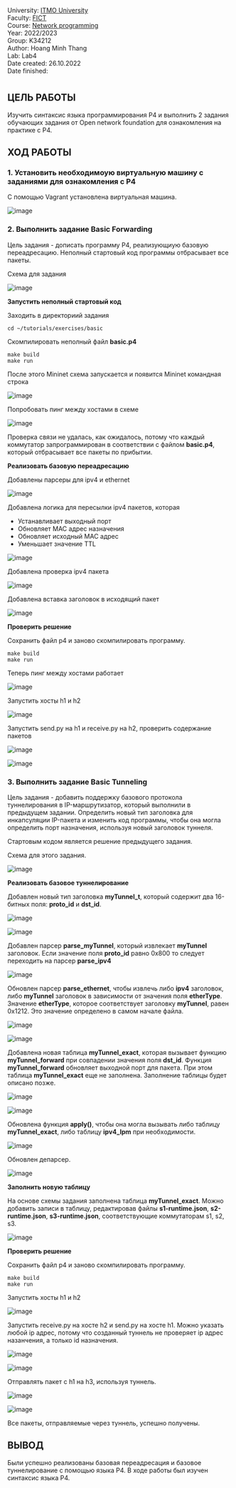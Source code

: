 University: [ITMO University](https://itmo.ru/ru/)  
Faculty: [FICT](https://fict.itmo.ru)  
Course: [Network programming](https://github.com/itmo-ict-faculty/network-programming)  
Year: 2022/2023  
Group: K34212  
Author: Hoang Minh Thang  
Lab: Lab4  
Date created: 26.10.2022  
Date finished: 
#
## ЦЕЛЬ РАБОТЫ
Изучить синтаксис языка программирования P4 и выполнить 2 задания обучающих задания от Open network foundation для ознакомления на практике с P4.
## ХОД РАБОТЫ
### 1. Установить необходимоую виртуальную машину с заданиями для ознакомления с P4
С помощью Vagrant установлена виртуальная машина.

![image](https://user-images.githubusercontent.com/61542577/204060436-98c41af4-8ee8-4e93-890f-04e982e6e077.png)

### 2. Выполнить задание Basic Forwarding
Цель задания - дописать программу P4, реализующиую базовую переадресацию.
Неполный стартовый код программы отбрасывает все пакеты.

Схема для задания

![image](https://user-images.githubusercontent.com/61542577/204061065-72d9b574-6adc-43fa-9b4b-e8ed9659bd96.png)

**Запустить неполный стартовый код**

Заходить в директориий задания
```
cd ~/tutorials/exercises/basic
```
Скомпилировать неполный файл **basic.p4**
```
make build
make run
```
После этого Mininet схема запускается и появится Mininet командная строка

![image](https://user-images.githubusercontent.com/61542577/204061422-bf0d1793-fcde-486d-b9f9-3ed8497aabec.png)

Попробовать пинг между хостами в схеме

![image](https://user-images.githubusercontent.com/61542577/204061862-3e954489-07d5-416e-9d3e-9bdab482c38b.png)

Проверка связи не удалась, как ожидалось, потому что каждый коммутатор запрограммирован в соответствии с файлом **basic.p4**, который отбрасывает все пакеты по прибытии.

**Реализовать базовую переадресацию**

Добавлены парсеры для ipv4 и ethernet

![image](https://user-images.githubusercontent.com/61542577/204062087-30b432fa-3b60-4c06-a863-e54ff409f1ec.png)

Добавлена логика для пересылки ipv4 пакетов, которая
- Устанавливает выходный порт
- Обновляет MAC адрес назначения 
- Обновляет исходный MAC адрес
- Уменьшает значение TTL

![image](https://user-images.githubusercontent.com/61542577/204062266-53f61654-dea8-4f23-89ea-5de7bfe0b4b4.png)

Добавлена проверка ipv4 пакета

![image](https://user-images.githubusercontent.com/61542577/204062456-266c4824-8bce-458a-afef-c8726c8fc1de.png)

Добавлена вставка заголовок в исходящий пакет

![image](https://user-images.githubusercontent.com/61542577/204062631-ddb9009a-1562-47f4-8ac9-6fbba926c8e3.png)

**Проверить решение**

Сохранить файл p4 и заново скомпилировать программу.
```
make build
make run
```
Теперь пинг между хостами работает

![image](https://user-images.githubusercontent.com/61542577/204062737-7754d191-4b3f-4775-b183-758fcc328444.png)

Запустить хосты h1 и h2

![image](https://user-images.githubusercontent.com/61542577/204062858-9e1d51fc-9d21-4a2b-bf95-b4abf1c96a67.png)

Запустить send.py на h1 и receive.py на h2, проверить содержание пакетов

![image](https://user-images.githubusercontent.com/61542577/204063071-b46ad26f-1381-47ee-ab02-02383e3f5aab.png)

![image](https://user-images.githubusercontent.com/61542577/204063079-188ec4ba-58d1-4c83-8721-d32c3670382f.png)

### 3. Выполнить задание Basic Tunneling
Цель задания - добавить поддержку базового протокола туннелирования в IP-маршрутизатор, который выполнили в предыдущем задании. Определить новый тип заголовка для инкапсуляции IP-пакета и изменить код программы, чтобы она могла определить порт назначения, используя новый заголовок туннеля.

Стартовым кодом является решение предыдущего задания.

Схема для этого задания.

![image](https://user-images.githubusercontent.com/61542577/204066359-5f16d5f0-f6de-4a12-ab74-6b2d0e4372e3.png)

**Реализовать базовое туннелирование**

Добавлен новый тип заголовка **myTunnel_t**, который содержит два 16-битных поля: **proto_id** и **dst_id**.

![image](https://user-images.githubusercontent.com/61542577/204066467-2498979c-290f-4d8d-8758-e67ef8b6020e.png)

![image](https://user-images.githubusercontent.com/61542577/204066470-e773abdc-3484-4c63-8ecd-13ded6646dcb.png)

Добавлен парсер **parse_myTunnel**, который извлекает **myTunnel** заголовок. Если значение поля **proto_id** равно 0x800 то следует переходить на парсер **parse_ipv4** 

![image](https://user-images.githubusercontent.com/61542577/204066586-7a86a95a-b65f-44f1-8dfa-a6c22f218eb9.png)

Обновлен парсер **parse_ethernet**, чтобы извлечь либо **ipv4** заголовок, либо **myTunnel** заголовок в зависимости от значения поля **etherType**. Значение **etherType**, которое соответствует заголовку **myTunnel**, равен 0x1212. Это значение определено в самом начале файла.

![image](https://user-images.githubusercontent.com/61542577/204066759-b09df2fc-00b6-45a9-8c02-9e57d3abedb3.png)

![image](https://user-images.githubusercontent.com/61542577/204066772-1f1a3db2-36d8-4fec-863c-e090f5006e2e.png)

Добавлена новая таблица **myTunnel_exact**, которая вызывает функцию **myTunnel_forward** при совпадении значения поля **dst_id**.
Функция **myTunnel_forward** обновляет выходной порт для пакета. При этом таблица **myTunnel_exact** еще не заполнена. Заполнение таблицы будет описано позже.

![image](https://user-images.githubusercontent.com/61542577/204066941-056e17c0-517c-41d0-afdd-728965b2c1cd.png)

![image](https://user-images.githubusercontent.com/61542577/204066952-6216cf63-b061-4891-b0bf-f4e201271bda.png)

Обновлена функция **apply()**, чтобы она могла вызывать либо таблицу **myTunnel_exact**, либо таблицу **ipv4_lpm** при необходимости.

![image](https://user-images.githubusercontent.com/61542577/204067074-96b94d8d-09c7-4087-919a-bcdf43e10695.png)

Обновлен депарсер.

![image](https://user-images.githubusercontent.com/61542577/204067090-8d5df121-5d1b-490b-90cf-9819c43a2c75.png)

**Заполнить новую таблицу**

На основе схемы задания заполнена таблица **myTunnel_exact**. Можно добавить записи в таблицу, редактировав файлы **s1-runtime.json**, **s2-runtime.json**, **s3-runtime.json**, соответствующие коммутаторам s1, s2, s3.

![image](https://user-images.githubusercontent.com/61542577/204067235-bad97c8d-c4fa-44a4-85c9-3be49d2bbc1d.png)

**Проверить решение**

Сохранить файл p4 и заново скомпилировать программу.
```
make build
make run
```

Запустить хосты h1 и h2

![image](https://user-images.githubusercontent.com/61542577/204067299-41d05300-1eaf-4e7a-984a-e0e3372741d5.png)

Запустить receive.py на хосте h2 и send.py на хосте h1. Можно указать любой ip адрес, потому что созданный туннель не проверяет ip адрес назанчения, а только id назначения.

![image](https://user-images.githubusercontent.com/61542577/204067430-f329d08a-14f8-46b1-a31f-9aae480c4073.png)

![image](https://user-images.githubusercontent.com/61542577/204067437-debec1d2-c20e-44f7-afb6-775d2955bae7.png)

Отправлять пакет с h1 на h3, используя туннель.

![image](https://user-images.githubusercontent.com/61542577/204067519-d2ba28ce-700a-4710-8d69-a96f1077585b.png)

![image](https://user-images.githubusercontent.com/61542577/204067530-3da57de1-67ab-4379-a174-9b5e9a1cb728.png)

Все пакеты, отправляемые через туннель, успешно получены.

## ВЫВОД
Были успешно реализованы базовая переадресация и базовое туннелирование с помощью языка P4. В ходе работы был изучен синтаксис языка P4.












